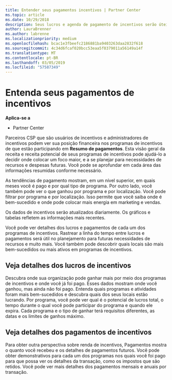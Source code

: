 ```yaml
---
title: Entender seus pagamentos incentivos | Partner Center
ms.topic: article
ms.date: 10/29/2018
description: Seus lucros e agenda de pagamento de incentivos serão úteis para planejamento futuro.
author: LauraBrenner
ms.author: labrenne
ms.localizationpriority: medium
ms.openlocfilehash: bcac1e3fbeefc2186881ba9403263daa2832f618
ms.sourcegitcommit: 4c34d6fcaf020bcc53eaa5f0379011a56149a14f
ms.translationtype: MT
ms.contentlocale: pt-BR
ms.lasthandoff: 03/05/2019
ms.locfileid: "57587349"
---
```

# <a name="understand-your-incentive-payouts"></a>Entenda seus pagamentos de incentivos

**Aplica-se a**

-  Partner Center


Parceiros CSP que são usuários de incentivos e administradores de incentivos podem ver sua posição financeira nos programas de incentivos de que estão participando em **Resumo de pagamentos**. Esta visão geral da receita e receita potencial de seus programas de incentivos pode ajudá-lo a decidir onde colocar um foco maior, e a se planejar para necessidades de recursos e despesas futuras. Você pode se aprofundar em cada área das informações resumidas conforme necessário. 

As tendências de pagamento mostram, em um nível superior, em quais meses você é pago e por qual tipo de programa. Por outro lado, você também pode ver o que ganhou por programa e por localização. Você pode filtrar por programa e por localização. Isso permite que você saiba onde é bem-sucedido e onde pode colocar mais energia em marketing e vendas.

Os dados de incentivos serão atualizados diariamente. Os gráficos e tabelas refletem as informações mais recentes.

Você pode ver detalhes dos lucros e pagamentos de cada um dos programas de incentivos. Rastrear a linha do tempo entre lucros e pagamentos será útil no planejamento para futuras necessidades de recursos e muito mais. Você também pode descobrir quais locais são mais bem-sucedidos ou mais ativos em programas de incentivos. 

## <a name="drill-down-on-incentives-earnings"></a>Veja detalhes dos lucros de incentivos
Descubra onde sua organização pode ganhar mais por meio dos programas de incentivos e onde você já foi pago. Esses dados mostram onde você ganhou, mas ainda não foi pago.  Entenda quais programas e atividades foram mais bem-sucedidos e descubra quais dos seus locais estão lucrando. Por programa, você pode ver qual é o potencial de lucros total, o tempo durante o qual você pode participar do programa e quando ele expira. Cada programa e o tipo de ganhar terá requisitos diferentes, as datas e os limites de ganhos máximo. 

## <a name="drill-down-on-incentive-payouts"></a>Veja detalhes dos pagamentos de incentivos
Para obter outra perspectiva sobre renda de incentivos, Pagamentos mostra o quanto você recebeu e os detalhes de pagamentos futuros. Você pode obter demonstrativos para cada um dos programas nos quais você foi pago para que possa ver os detalhes da transação, como os impostos que são retidos. Você pode ver mais detalhes dos pagamentos mensais e anuais por transação.